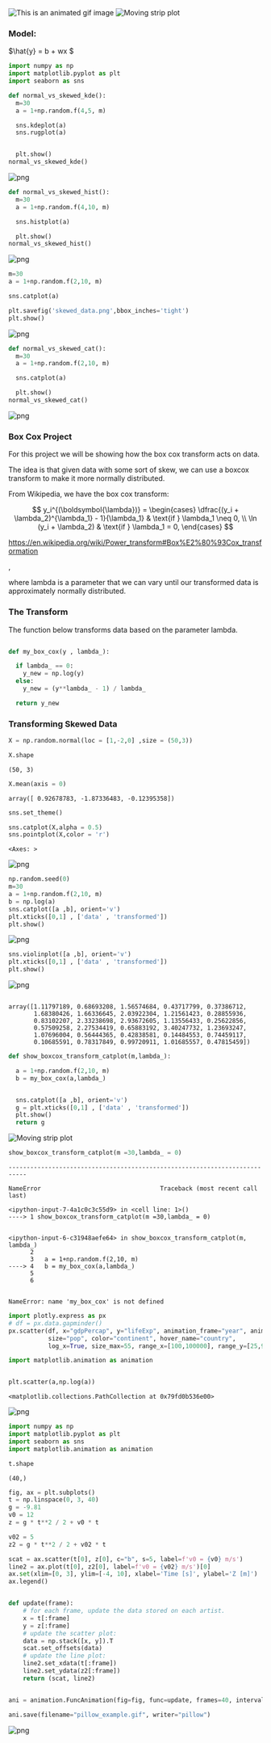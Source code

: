 <img src="moving_dist2.gif" alt="This is an animated gif image"/>

<img src="moving_strip_post.gif" alt="Moving strip plot"/>



### Model:

$\hat{y} = b + wx $


```python
import numpy as np
import matplotlib.pyplot as plt
import seaborn as sns
```


```python
def normal_vs_skewed_kde():
  m=30
  a = 1+np.random.f(4,5, m)

  sns.kdeplot(a)
  sns.rugplot(a)


  plt.show()
normal_vs_skewed_kde()
```


    
![png](output_2_0.png)
    



```python
def normal_vs_skewed_hist():
  m=30
  a = 1+np.random.f(4,10, m)

  sns.histplot(a)

  plt.show()
normal_vs_skewed_hist()
```


    
![png](output_3_0.png)
    



```python
m=30
a = 1+np.random.f(2,10, m)

sns.catplot(a)

plt.savefig('skewed_data.png',bbox_inches='tight')
plt.show()
```


    
![png](output_4_0.png)
    



```python
def normal_vs_skewed_cat():
  m=30
  a = 1+np.random.f(2,10, m)

  sns.catplot(a)

  plt.show()
normal_vs_skewed_cat()

```


    
![png](output_5_0.png)
    


### Box Cox Project

For this project we will be showing how the box cox transform acts on data.

The idea is that given data with some sort of skew, we can use a boxcox transform to make it more normally distributed.

From Wikipedia, we have the box cox transform:

$$
y_i^{(\boldsymbol{\lambda})} =
\begin{cases}
 \dfrac{(y_i + \lambda_2)^{\lambda_1} - 1}{\lambda_1} & \text{if } \lambda_1 \neq 0, \\
 \ln (y_i + \lambda_2) & \text{if } \lambda_1 = 0,
\end{cases}
$$

https://en.wikipedia.org/wiki/Power_transform#Box%E2%80%93Cox_transformation

,

where lambda is a parameter that we can vary until our transformed data is approximately normally distributed.

### The Transform

The function below transforms data based on the parameter lambda.


```python

```


```python
def my_box_cox(y , lambda_):

  if lambda_ == 0:
    y_new = np.log(y)
  else:
    y_new = (y**lambda_ - 1) / lambda_

  return y_new
```

### Transforming Skewed Data


```python
X = np.random.normal(loc = [1,-2,0] ,size = (50,3))
```


```python
X.shape
```




    (50, 3)




```python
X.mean(axis = 0)
```




    array([ 0.92678783, -1.87336483, -0.12395358])




```python
sns.set_theme()

```


```python
sns.catplot(X,alpha = 0.5)
sns.pointplot(X,color = 'r')

```




    <Axes: >




    
![png](output_16_1.png)
    



```python
np.random.seed(0)
m=30
a = 1+np.random.f(2,10, m)
b = np.log(a)
sns.catplot([a ,b], orient='v')
plt.xticks([0,1] , ['data' , 'transformed'])
plt.show()
```


    
![png](output_17_0.png)
    



```python
sns.violinplot([a ,b], orient='v')
plt.xticks([0,1] , ['data' , 'transformed'])
plt.show()
```


    
![png](output_18_0.png)
    



```python

```




    array([1.11797189, 0.68693208, 1.56574684, 0.43717799, 0.37386712,
           1.68380426, 1.66336645, 2.03922304, 1.21561423, 0.28855936,
           0.83102207, 2.33238698, 2.93672605, 1.13556433, 0.25622856,
           0.57509258, 2.27534419, 0.65883192, 3.40247732, 1.23693247,
           1.07696004, 0.56444365, 0.42838581, 0.14484553, 0.74459117,
           0.10685591, 0.78317849, 0.99720911, 1.01685557, 0.47815459])




```python
def show_boxcox_transform_catplot(m,lambda_):

  a = 1+np.random.f(2,10, m)
  b = my_box_cox(a,lambda_)


  sns.catplot([a ,b], orient='v')
  g = plt.xticks([0,1] , ['data' , 'transformed'])
  plt.show()
  return g
```

<img src="moving_strip_post.gif" alt="Moving strip plot"/>




```python
show_boxcox_transform_catplot(m =30,lambda_ = 0)
```


    ---------------------------------------------------------------------------

    NameError                                 Traceback (most recent call last)

    <ipython-input-7-4a1c0c3c55d9> in <cell line: 1>()
    ----> 1 show_boxcox_transform_catplot(m =30,lambda_ = 0)
    

    <ipython-input-6-c31948aefe64> in show_boxcox_transform_catplot(m, lambda_)
          2 
          3   a = 1+np.random.f(2,10, m)
    ----> 4   b = my_box_cox(a,lambda_)
          5 
          6 


    NameError: name 'my_box_cox' is not defined



```python
import plotly.express as px
# df = px.data.gapminder()
px.scatter(df, x="gdpPercap", y="lifeExp", animation_frame="year", animation_group="country",
           size="pop", color="continent", hover_name="country",
           log_x=True, size_max=55, range_x=[100,100000], range_y=[25,90])
```


```python
import matplotlib.animation as animation
```


```python

```


```python
plt.scatter(a,np.log(a))
```




    <matplotlib.collections.PathCollection at 0x79fd0b536e00>




    
![png](output_25_1.png)
    



```python
import numpy as np
import matplotlib.pyplot as plt
import seaborn as sns
import matplotlib.animation as animation
```


```python
t.shape
```




    (40,)




```python
fig, ax = plt.subplots()
t = np.linspace(0, 3, 40)
g = -9.81
v0 = 12
z = g * t**2 / 2 + v0 * t

v02 = 5
z2 = g * t**2 / 2 + v02 * t

scat = ax.scatter(t[0], z[0], c="b", s=5, label=f'v0 = {v0} m/s')
line2 = ax.plot(t[0], z2[0], label=f'v0 = {v02} m/s')[0]
ax.set(xlim=[0, 3], ylim=[-4, 10], xlabel='Time [s]', ylabel='Z [m]')
ax.legend()


def update(frame):
    # for each frame, update the data stored on each artist.
    x = t[:frame]
    y = z[:frame]
    # update the scatter plot:
    data = np.stack([x, y]).T
    scat.set_offsets(data)
    # update the line plot:
    line2.set_xdata(t[:frame])
    line2.set_ydata(z2[:frame])
    return (scat, line2)


ani = animation.FuncAnimation(fig=fig, func=update, frames=40, interval=30)

ani.save(filename="pillow_example.gif", writer="pillow")

```


    
![png](output_28_0.png)
    

